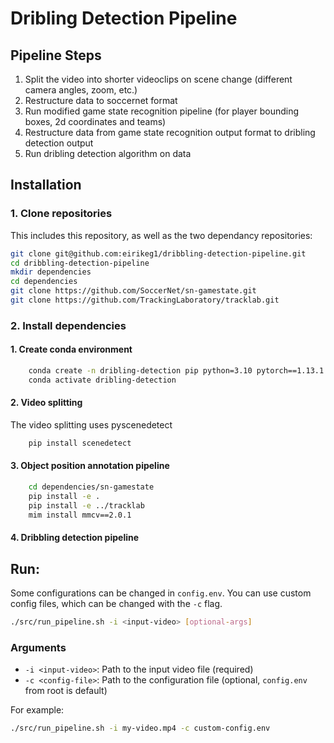 # Dribling Detection Pipeline

## Pipeline Steps

1. Split the video into shorter videoclips on scene change (different camera angles, zoom, etc.)
2. Restructure data to soccernet format
3. Run modified game state recognition pipeline (for player bounding boxes, 2d coordinates and teams)
4. Restructure data from game state recognition output format to dribling detection output
5. Run dribling detection algorithm on data

## Installation

### 1. Clone repositories
This includes this repository, as well as the two dependancy repositories:
```bash
git clone git@github.com:eirikeg1/dribbling-detection-pipeline.git
cd dribbling-detection-pipeline
mkdir dependencies
cd dependencies
git clone https://github.com/SoccerNet/sn-gamestate.git
git clone https://github.com/TrackingLaboratory/tracklab.git
```

### 2. Install dependencies

#### 1. Create conda environment
```bash
    conda create -n dribling-detection pip python=3.10 pytorch==1.13.1 torchvision==0.14.1 pytorch-cuda=11.7 -c pytorch -c nvidia -y
    conda activate dribling-detection
```

#### 2. Video splitting
The video splitting uses pyscenedetect
```bash
    pip install scenedetect
```

#### 3. Object position annotation pipeline
```bash
    cd dependencies/sn-gamestate
    pip install -e .
    pip install -e ../tracklab
    mim install mmcv==2.0.1
```

#### 4. Dribbling detection pipeline

## Run:

Some configurations can be changed in `config.env`. You can use custom config files, which can be
changed with the `-c` flag.

```bash
./src/run_pipeline.sh -i <input-video> [optional-args]
```

### Arguments
- `-i <input-video>`: Path to the input video file (required)
- `-c <config-file>`: Path to the configuration file (optional, `config.env` from root is default)

For example:
```bash
./src/run_pipeline.sh -i my-video.mp4 -c custom-config.env
```


